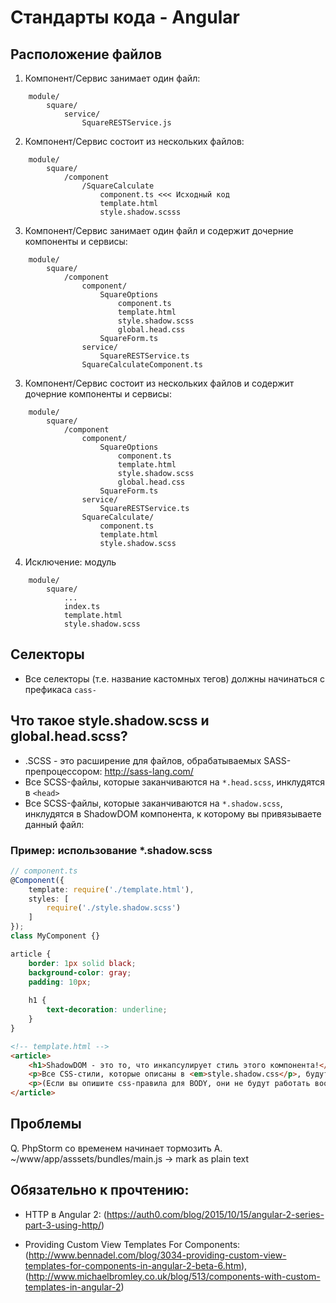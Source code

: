 Стандарты кода - Angular
========================

Расположение файлов
-------------------

1. Компонент/Сервис занимает один файл:

```
    module/
        square/
            service/
                SquareRESTService.js
```

2. Компонент/Сервис состоит из нескольких файлов:

```
    module/
        square/
            /component
                /SquareCalculate
                    component.ts <<< Исходный код
                    template.html
                    style.shadow.scsss
```

3. Компонент/Сервис занимает один файл и содержит дочерние компоненты и сервисы:

```
    module/
        square/
            /component
                component/
                    SquareOptions
                        component.ts
                        template.html
                        style.shadow.scss
                        global.head.css
                    SquareForm.ts
                service/
                    SquareRESTService.ts
                SquareCalculateComponent.ts
```

3. Компонент/Сервис состоит из нескольких файлов и содержит дочерние компоненты и сервисы:

```
    module/
        square/
            /component
                component/
                    SquareOptions
                        component.ts
                        template.html
                        style.shadow.scss
                        global.head.css
                    SquareForm.ts
                service/
                    SquareRESTService.ts
                SquareCalculate/
                    component.ts
                    template.html
                    style.shadow.scss
```

4. Исключение: модуль

```
    module/
        square/
            ...
            index.ts
            template.html
            style.shadow.scss
```

Селекторы
---------

- Все селекторы (т.е. название кастомных тегов) должны начинаться с префикаса `cass-`

Что такое style.shadow.scss и global.head.scss?
-----------------------------------------------

- .SCSS - это расширение для файлов, обрабатываемых SASS-препроцессором: http://sass-lang.com/
- Все SCSS-файлы, которые заканчиваются на `*.head.scss`, инклудятся в `<head>`
- Все SCSS-файлы, которые заканчиваются на `*.shadow.scss`, инклудятся в ShadowDOM компонента, к которому вы привязываете данный файл:

### Пример: использование *.shadow.scss

```typescript
// component.ts
@Component({
    template: require('./template.html'),
    styles: [
        require('./style.shadow.scss')
    ]
});
class MyComponent {}
```

```scss
article {
    border: 1px solid black;
    background-color: gray;
    padding: 10px;
    
    h1 {
        text-decoration: underline;
    }
}
```

```html
<!-- template.html -->
<article>
    <h1>ShadowDOM - это то, что инкапсулирует стиль этого компонента!</h1>
    <p>Все CSS-стили, которые описаны в <em>style.shadow.css</p>, будут влиять только на элементы, которые относятся к этому элементу, и не имееют никакого влияния на какие-либо еще.</p>
    <p>(Если вы опишите css-правила для BODY, они не будут работать вообще.)</p>
</article>
```

Проблемы
--------

Q. PhpStorm со временем начинает тормозить
A. ~/www/app/asssets/bundles/main.js -> mark as plain text

Обязательно к прочтению:
------------------------

- HTTP в Angular 2: (https://auth0.com/blog/2015/10/15/angular-2-series-part-3-using-http/)

- Providing Custom View Templates For Components: (http://www.bennadel.com/blog/3034-providing-custom-view-templates-for-components-in-angular-2-beta-6.htm), (http://www.michaelbromley.co.uk/blog/513/components-with-custom-templates-in-angular-2)